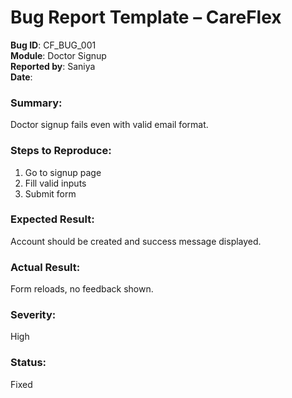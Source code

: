# Bug Report Template – CareFlex

**Bug ID**: CF_BUG_001  
**Module**: Doctor Signup  
**Reported by**: Saniya  
**Date**: 

### Summary:
Doctor signup fails even with valid email format.

### Steps to Reproduce:
1. Go to signup page
2. Fill valid inputs
3. Submit form

### Expected Result:
Account should be created and success message displayed.

### Actual Result:
Form reloads, no feedback shown.

### Severity:  
High

### Status:  
 Fixed 


